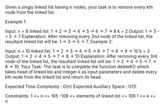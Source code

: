 Given a singly linked list having n nodes, your task is to remove every kth node from the linked list. 

Example 1:

Input:
n = 8
linked list: 1 -> 2 -> 3 -> 4 -> 5 -> 6 -> 7 -> 8 
k = 2
Output: 
1 -> 3 -> 5 -> 7
Explanation: 
After removing every 2nd node of the linked list, the resultant linked list will be: 1 -> 3 -> 5 -> 7.
Example 2:

Input:
n = 10
linked list: 1 -> 2 -> 3 -> 4 -> 5 -> 6 -> 7 -> 8 -> 9 -> 10 
k = 3
Output: 
1 -> 2 -> 4 -> 5 -> 7 -> 8 -> 10
Explanation: 
After removing every 3rd node of the linked list, the resultant linked list will be: 1 -> 2 -> 4 -> 5 -> 7 -> 8 -> 10.
Your Task:
The task is to complete the function deleteK() which takes head of linked list and integer k as input parameters and delete every kth node from the linked list and return its head.

Expected Time Complexity :  O(n)
Expected Auxiliary Space :  O(1)

Constraints:
1 <= n <= 105
-109 <= elements of linked list <= 109
1 <= k <= n


